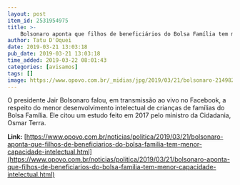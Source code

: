 ```yaml
---
layout: post
item_id: 2531954975
title: >-
    Bolsonaro aponta que filhos de beneficiários do Bolsa Família tem menor capacidade intelectual
author: Tatu D'Oquei
date: 2019-03-21 13:03:18
pub_date: 2019-03-21 13:03:18
time_added: 2019-03-22 08:01:43
categories: [avisamos]
tags: []
image: https://www.opovo.com.br/_midias/jpg/2019/03/21/bolsonaro-2149823.jpg
---
```


O presidente Jair Bolsonaro falou, em transmissão ao vivo no Facebook, a respeito do menor desenvolvimento intelectual de crianças de famílias do Bolsa Família. Ele citou um estudo feito em 2017 pelo ministro da Cidadania, Osmar Terra.

**Link:** [https://www.opovo.com.br/noticias/politica/2019/03/21/bolsonaro-aponta-que-filhos-de-beneficiarios-do-bolsa-familia-tem-menor-capacidade-intelectual.html](https://www.opovo.com.br/noticias/politica/2019/03/21/bolsonaro-aponta-que-filhos-de-beneficiarios-do-bolsa-familia-tem-menor-capacidade-intelectual.html)

